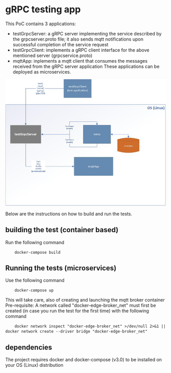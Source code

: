 # gRPC testing app
This PoC contains 3 applications:
* testGrpcServer: a gRPC server implementing the service described by the grpcserver.proto file; it also sends mqtt notifications upon successful completion of the service request
* testGrpcClient: implements a gRPC client interface for the above mentioned server (grpcservice.proto)
* mqttApp: inplements a mqtt client that consumes the messages received from the gRPC server application
These applications can be deployed as microservices.

![alt text](img/gRPCTest.jpg)

Below are the instructions on how to build and run the tests.
## building the test (container based)
Run the following command
```
    docker-compose build
```
## Running the tests (microservices)
Use the following command
```
    docker-compose up
```
This will take care, also of creating and launching the mqtt broker container
Pre-requisite:
A network called "docker-edge-broker_net" must first be created (in case you run the test for the first time) with the following command
```
    docker network inspect "docker-edge-broker_net" >/dev/null 2>&1 || docker network create --driver bridge "docker-edge-broker_net"
```
## dependencies
The project requires docker and docker-compose (v3.0) to be installed on your OS (Linux) distribution
